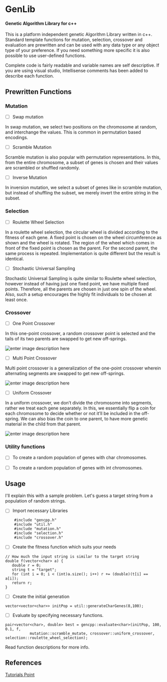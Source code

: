 # GenLib
#### Genetic Algorithm Library for c++

This is a platform independent genetic Algorithm Library written in c++. Standard template functions for mutation, selection, crossover and evaluation are prewritten and can be used with any data type or any object type of your preference.  If you need something more specific it is also possible to use user-defined functions.

Complete code is fairly readable and variable names are self descriptive. If you are using visual studio, Intellisense comments has been added to describe each function.

## Prewritten Functions
### Mutation

 - [ ] Swap mutation
 
 In swap mutation, we select two positions on the chromosome at random, and interchange the values. This is common in permutation based encodings.
 
 - [ ] Scramble Mutation
 
 Scramble mutation is also popular with permutation representations. In this, from the entire chromosome, a subset of genes is chosen and their values are scrambled or shuffled randomly.
 
 - [ ] Inverse Mutation

In inversion mutation, we select a subset of genes like in scramble mutation, but instead of shuffling the subset, we merely invert the entire string in the subset.

### Selection

 - [ ] Roulette Wheel Selection

 In a roulette wheel selection, the circular wheel is divided according to the fitness of each gene. A fixed point is chosen on the wheel circumference as shown and the wheel is rotated. The region of the wheel which comes in front of the fixed point is chosen as the parent. For the second parent, the same process is repeated. Implementation is quite different but the result is identical.
 
 - [ ] Stochastic Universal Sampling

Stochastic Universal Sampling is quite similar to Roulette wheel selection, however instead of having just one fixed point, we have multiple fixed points. Therefore, all the parents are chosen in just one spin of the wheel. Also, such a setup encourages the highly fit individuals to be chosen at least once.

### Crossover

 - [ ] One Point Crossover

 In this one-point crossover, a random crossover point is selected and the tails of its two parents are swapped to get new off-springs.

![enter image description here](https://www.tutorialspoint.com/genetic_algorithms/images/one_point_crossover.jpg)

 - [ ] Multi Point Crossover

 Multi point crossover is a generalization of the one-point crossover wherein alternating segments are swapped to get new off-springs.

 ![enter image description here](https://www.tutorialspoint.com/genetic_algorithms/images/multi_point_crossover.jpg)
 
 - [ ] Uniform Crossover

 In a uniform crossover, we don’t divide the chromosome into segments, rather we treat each gene separately. In this, we essentially flip a coin for each chromosome to decide whether or not it’ll be included in the off-spring. We can also bias the coin to one parent, to have more genetic material in the child from that parent.

![enter image description here](https://www.tutorialspoint.com/genetic_algorithms/images/uniform_crossover.jpg)
  
### Utility functions

 - [ ] To create a random population of genes with char chromosomes.

 - [ ] To create a random population of genes with int chromosomes.

  ## Usage
  
  I'll explain this with a sample problem. Let's guess a target string from a population of random strings.

 - [ ] Import necessary Libraries
 
```
    #include "gencpp.h"
	#include "util.h"
	#include "mutation.h"
	#include "selection.h"
	#include "crossover.h"
```

 - [ ] Create the fitness function which suits your needs
 ```
 // How much the input string is similar to the target string
 double f(vector<char> a) {
	double r = 0;
	string t = "target";
	for (int i = 0; i < (int)a.size(); i++) r += (double)(t[i] == a[i]);
	return r;
}
 ```

 - [ ] Create the initial generation
 ```
 vector<vector<char>> initPop = util::generateCharGenes(8,100);
 ```

 - [ ] Evaluate by specifying necessary functions.
 ```
 pair<vector<char>, double> best = gencpp::evaluate<char>(initPop, 100, 0.1, f,
			mutation::scramble_mutate, crossover::uniform_crossover, selection::roulette_wheel_selection);
 ```  

Read function descriptions for more info.
## References
[Tutorials Point](https://www.tutorialspoint.com/genetic_algorithms/)
